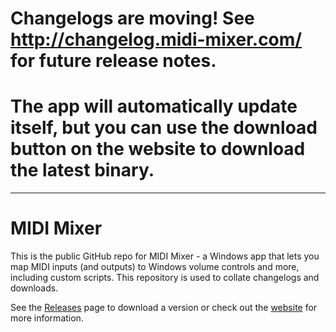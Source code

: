 # Changelogs are moving! See http://changelog.midi-mixer.com/ for future release notes.

# The app will automatically update itself, but you can use the download button on the website to download the latest binary.

---

# MIDI Mixer

This is the public GitHub repo for MIDI Mixer - a Windows app that lets you map MIDI inputs (and outputs) to Windows volume controls and more, including custom scripts. This repository is used to collate changelogs and downloads.

See the [Releases](https://github.com/jpwilliams/midi-mixer-releases/releases) page to download a version or check out the [website](https://midi-mixer.com) for more information.

